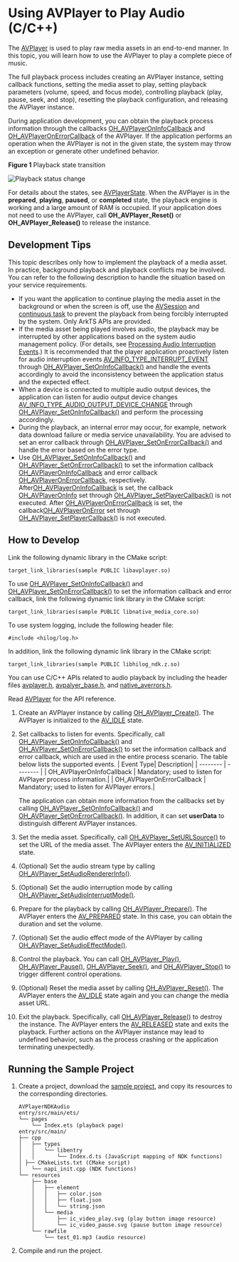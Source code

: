 # Using AVPlayer to Play Audio (C/C++)

The [AVPlayer](media-kit-intro.md#avplayer) is used to play raw media assets in an end-to-end manner. In this topic, you will learn how to use the AVPlayer to play a complete piece of music.


The full playback process includes creating an AVPlayer instance, setting callback functions, setting the media asset to play, setting playback parameters (volume, speed, and focus mode), controlling playback (play, pause, seek, and stop), resetting the playback configuration, and releasing the AVPlayer instance.


During application development, you can obtain the playback process information through the callbacks [OH_AVPlayerOnInfoCallback](../../reference/apis-media-kit/capi-avplayer-base-h.md#oh_avplayeroninfocallback) and [OH_AVPlayerOnErrorCallback](../../reference/apis-media-kit/capi-avplayer-base-h.md#oh_avplayeronerrorcallback) of the AVPlayer. If the application performs an operation when the AVPlayer is not in the given state, the system may throw an exception or generate other undefined behavior.

**Figure 1** Playback state transition

![Playback status change](figures/playback-status-change-ndk.png)

For details about the states, see [AVPlayerState](../../reference/apis-media-kit/capi-avplayer-base-h.md#avplayerstate). When the AVPlayer is in the **prepared**, **playing**, **paused**, or **completed** state, the playback engine is working and a large amount of RAM is occupied. If your application does not need to use the AVPlayer, call **OH_AVPlayer_Reset()** or **OH_AVPlayer_Release()** to release the instance.

## Development Tips

This topic describes only how to implement the playback of a media asset. In practice, background playback and playback conflicts may be involved. You can refer to the following description to handle the situation based on your service requirements.

- If you want the application to continue playing the media asset in the background or when the screen is off, use the [AVSession](../avsession/avsession-access-scene.md) and [continuous task](../../task-management/continuous-task.md) to prevent the playback from being forcibly interrupted by the system. Only ArkTS APIs are provided.
- If the media asset being played involves audio, the playback may be interrupted by other applications based on the system audio management policy. (For details, see [Processing Audio Interruption Events](../audio/audio-playback-concurrency.md).) It is recommended that the player application proactively listen for audio interruption events [AV_INFO_TYPE_INTERRUPT_EVENT](../../reference/apis-media-kit/capi-avplayer-base-h.md#avplayeroninfotype) through [OH_AVPlayer_SetOnInfoCallback()](../../reference/apis-media-kit/capi-avplayer-h.md#oh_avplayer_setoninfocallback) and handle the events accordingly to avoid the inconsistency between the application status and the expected effect.
- When a device is connected to multiple audio output devices, the application can listen for audio output device changes [AV_INFO_TYPE_AUDIO_OUTPUT_DEVICE_CHANGE](../../reference/apis-media-kit/capi-avplayer-base-h.md#avplayeroninfotype) through [OH_AVPlayer_SetOnInfoCallback()](../../reference/apis-media-kit/capi-avplayer-h.md#oh_avplayer_setoninfocallback) and perform the processing accordingly.
- During the playback, an internal error may occur, for example, network data download failure or media service unavailability. You are advised to set an error callback through [OH_AVPlayer_SetOnErrorCallback()](../../reference/apis-media-kit/capi-avplayer-h.md#oh_avplayer_setonerrorcallback) and handle the error based on the error type.
- Use [OH_AVPlayer_SetOnInfoCallback()](../../reference/apis-media-kit/capi-avplayer-h.md#oh_avplayer_setoninfocallback) and [OH_AVPlayer_SetOnErrorCallback()](../../reference/apis-media-kit/capi-avplayer-h.md#oh_avplayer_setonerrorcallback) to set the information callback [OH_AVPlayerOnInfoCallback](../../reference/apis-media-kit/capi-avplayer-base-h.md#oh_avplayeroninfocallback) and error callback [OH_AVPlayerOnErrorCallback](../../reference/apis-media-kit/capi-avplayer-base-h.md#oh_avplayeronerrorcallback), respectively. After[OH_AVPlayerOnInfoCallback](../../reference/apis-media-kit/capi-avplayer-base-h.md#oh_avplayeroninfocallback) is set, the callback [OH_AVPlayerOnInfo](../../reference/apis-media-kit/capi-avplayer-base-h.md#oh_avplayeroninfo) set through [OH_AVPlayer_SetPlayerCallback()](../../reference/apis-media-kit/capi-avplayer-h.md#oh_avplayer_setplayercallback) is not executed. After [OH_AVPlayerOnErrorCallback](../../reference/apis-media-kit/capi-avplayer-base-h.md#oh_avplayeronerrorcallback) is set, the callback[OH_AVPlayerOnError](../../reference/apis-media-kit/capi-avplayer-base-h.md#oh_avplayeronerror) set through [OH_AVPlayer_SetPlayerCallback()](../../reference/apis-media-kit/capi-avplayer-h.md#oh_avplayer_setplayercallback) is not executed.

## How to Develop
Link the following dynamic library in the CMake script:
```
target_link_libraries(sample PUBLIC libavplayer.so)
```

To use [OH_AVPlayer_SetOnInfoCallback()](../../reference/apis-media-kit/capi-avplayer-h.md#oh_avplayer_setoninfocallback) and [OH_AVPlayer_SetOnErrorCallback()](../../reference/apis-media-kit/capi-avplayer-h.md#oh_avplayer_setonerrorcallback) to set the information callback and error callback, link the following dynamic link library in the CMake script:
```
target_link_libraries(sample PUBLIC libnative_media_core.so)
```

To use system logging, include the following header file:
```
#include <hilog/log.h>
```

In addition, link the following dynamic link library in the CMake script:
```
target_link_libraries(sample PUBLIC libhilog_ndk.z.so)
```

You can use C/C++ APIs related to audio playback by including the header files [avplayer.h](../../reference/apis-media-kit/capi-avplayer-h.md), [avpalyer_base.h](../../reference/apis-media-kit/capi-avplayer-base-h.md), and [native_averrors.h](../../reference/apis-avcodec-kit/native__averrors_8h.md).

Read [AVPlayer](../../reference/apis-media-kit/capi-avplayer.md) for the API reference.

1. Create an AVPlayer instance by calling [OH_AVPlayer_Create()](../../reference/apis-media-kit/capi-avplayer-h.md#oh_avplayer_create). The AVPlayer is initialized to the [AV_IDLE](../../reference/apis-media-kit/capi-avplayer-base-h.md#avplayerstate) state.

2. Set callbacks to listen for events. Specifically, call [OH_AVPlayer_SetOnInfoCallback()](../../reference/apis-media-kit/capi-avplayer-h.md#oh_avplayer_setoninfocallback) and [OH_AVPlayer_SetOnErrorCallback()](../../reference/apis-media-kit/capi-avplayer-h.md#oh_avplayer_setonerrorcallback) to set the information callback and error callback, which are used in the entire process scenario. The table below lists the supported events.
   | Event Type| Description|
   | -------- | -------- |
   | OH_AVPlayerOnInfoCallback | Mandatory; used to listen for AVPlayer process information.|
   | OH_AVPlayerOnErrorCallback | Mandatory; used to listen for AVPlayer errors.|

    The application can obtain more information from the callbacks set by calling [OH_AVPlayer_SetOnInfoCallback()](../../reference/apis-media-kit/capi-avplayer-h.md#oh_avplayer_setoninfocallback) and [OH_AVPlayer_SetOnErrorCallback()](../../reference/apis-media-kit/capi-avplayer-h.md#oh_avplayer_setonerrorcallback). In addition, it can set **userData** to distinguish different AVPlayer instances.

3. Set the media asset. Specifically, call [OH_AVPlayer_SetURLSource()](../../reference/apis-media-kit/capi-avplayer-h.md#oh_avplayer_seturlsource) to set the URL of the media asset. The AVPlayer enters the [AV_INITIALIZED](../../reference/apis-media-kit/capi-avplayer-base-h.md#avplayerstate) state.

4. (Optional) Set the audio stream type by calling [OH_AVPlayer_SetAudioRendererInfo()](../../reference/apis-media-kit/capi-avplayer-h.md#oh_avplayer_setaudiorendererinfo).

5. (Optional) Set the audio interruption mode by calling [OH_AVPlayer_SetAudioInterruptMode()](../../reference/apis-media-kit/capi-avplayer-h.md#oh_avplayer_setaudiointerruptmode).

6. Prepare for the playback by calling [OH_AVPlayer_Prepare()](../../reference/apis-media-kit/capi-avplayer-h.md#oh_avplayer_prepare). The AVPlayer enters the [AV_PREPARED](../../reference/apis-media-kit/capi-avplayer-base-h.md#avplayerstate) state. In this case, you can obtain the duration and set the volume.

7. (Optional) Set the audio effect mode of the AVPlayer by calling [OH_AVPlayer_SetAudioEffectMode()](../../reference/apis-media-kit/capi-avplayer-h.md#oh_avplayer_setaudioeffectmode).

8. Control the playback. You can call [OH_AVPlayer_Play()](../../reference/apis-media-kit/capi-avplayer-h.md#oh_avplayer_play), [OH_AVPlayer_Pause()](../../reference/apis-media-kit/capi-avplayer-h.md#oh_avplayer_pause), [OH_AVPlayer_Seek()](../../reference/apis-media-kit/capi-avplayer-h.md#oh_avplayer_seek), and [OH_AVPlayer_Stop()](../../reference/apis-media-kit/capi-avplayer-h.md#oh_avplayer_stop) to trigger different control operations.

9. (Optional) Reset the media asset by calling [OH_AVPlayer_Reset()](../../reference/apis-media-kit/capi-avplayer-h.md#oh_avplayer_reset). The AVPlayer enters the [AV_IDLE](../../reference/apis-media-kit/capi-avplayer-base-h.md#avplayerstate) state again and you can change the media asset URL.

10. Exit the playback. Specifically, call [OH_AVPlayer_Release()](../../reference/apis-media-kit/capi-avplayer-h.md#oh_avplayer_release) to destroy the instance. The AVPlayer enters the [AV_RELEASED](../../reference/apis-media-kit/capi-avplayer-base-h.md#avplayerstate) state and exits the playback. Further actions on the AVPlayer instance may lead to undefined behavior, such as the process crashing or the application terminating unexpectedly.

## Running the Sample Project

1. Create a project, download the [sample project](https://gitcode.com/openharmony/applications_app_samples/tree/master/code/DocsSample/Media/AVPlayer/AVPlayerNDKAudio), and copy its resources to the corresponding directories.
    ```
    AVPlayerNDKAudio
    entry/src/main/ets/
    └── pages
        └── Index.ets (playback page)
    entry/src/main/
    ├── cpp
    │   ├── types
    │   │   └── libentry
    │   │       └── Index.d.ts (JavaScript mapping of NDK functions)
    │ ├── CMakeLists.txt (CMake script)
    │   └── napi_init.cpp (NDK functions)
    └── resources
        ├── base
        │   ├── element
        │   │   ├── color.json
        │   │   ├── float.json
        │   │   └── string.json
        │   └── media
        │       ├── ic_video_play.svg (play button image resource)
        │       └── ic_video_pause.svg (pause button image resource)
        └── rawfile
            └── test_01.mp3 (audio resource)
    ```
2. Compile and run the project.
